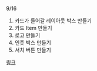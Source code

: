9/16

1. 카드가 들어갈 레이아웃 박스 만들기
2. 카드 Item 만들기
3. 로고 만들기
4. 인풋 박스 만들기
5. 서치 버튼 만들기

[링크](https://devchallenges.io/challenges/rYyhwJAxMfES5jNQ9YsP)
